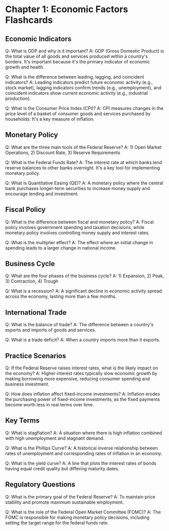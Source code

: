 # Chapter 1: Economic Factors Flashcards

## Economic Indicators
Q: What is GDP and why is it important?
A: GDP (Gross Domestic Product) is the total value of all goods and services produced within a country's borders. It's important because it's the primary indicator of economic growth and health.

Q: What is the difference between leading, lagging, and coincident indicators?
A: Leading indicators predict future economic activity (e.g., stock market), lagging indicators confirm trends (e.g., unemployment), and coincident indicators show current economic activity (e.g., industrial production).

Q: What is the Consumer Price Index (CPI)?
A: CPI measures changes in the price level of a basket of consumer goods and services purchased by households. It's a key measure of inflation.

## Monetary Policy
Q: What are the three main tools of the Federal Reserve?
A: 1) Open Market Operations, 2) Discount Rate, 3) Reserve Requirements

Q: What is the Federal Funds Rate?
A: The interest rate at which banks lend reserve balances to other banks overnight. It's a key tool for implementing monetary policy.

Q: What is Quantitative Easing (QE)?
A: A monetary policy where the central bank purchases longer-term securities to increase money supply and encourage lending and investment.

## Fiscal Policy
Q: What is the difference between fiscal and monetary policy?
A: Fiscal policy involves government spending and taxation decisions, while monetary policy involves controlling money supply and interest rates.

Q: What is the multiplier effect?
A: The effect where an initial change in spending leads to a larger change in national income.

## Business Cycle
Q: What are the four phases of the business cycle?
A: 1) Expansion, 2) Peak, 3) Contraction, 4) Trough

Q: What is a recession?
A: A significant decline in economic activity spread across the economy, lasting more than a few months.

## International Trade
Q: What is the balance of trade?
A: The difference between a country's exports and imports of goods and services.

Q: What is a trade deficit?
A: When a country imports more than it exports.

## Practice Scenarios
Q: If the Federal Reserve raises interest rates, what is the likely impact on the economy?
A: Higher interest rates typically slow economic growth by making borrowing more expensive, reducing consumer spending and business investment.

Q: How does inflation affect fixed-income investments?
A: Inflation erodes the purchasing power of fixed-income investments, as the fixed payments become worth less in real terms over time.

## Key Terms
Q: What is stagflation?
A: A situation where there is high inflation combined with high unemployment and stagnant demand.

Q: What is the Phillips Curve?
A: A historical inverse relationship between rates of unemployment and corresponding rates of inflation in an economy.

Q: What is the yield curve?
A: A line that plots the interest rates of bonds having equal credit quality but differing maturity dates.

## Regulatory Questions
Q: What is the primary goal of the Federal Reserve?
A: To maintain price stability and promote maximum sustainable employment.

Q: What is the role of the Federal Open Market Committee (FOMC)?
A: The FOMC is responsible for making monetary policy decisions, including setting the target range for the federal funds rate. 